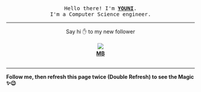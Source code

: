 
<p align='center'>
<samp>
Hello there! I'm <b><a rel='nofollow noopener noreferrer' target='_blank' href='https://github.com/abdelyouni'>YOUNI</a></b>.
<br>I'm a Computer Science engineer.
</samp>
</p>
<hr>
<p align='center'>
<span>Say hi ✋ to my new follower </span></br></br>
<img src='https://avatars1.githubusercontent.com/u/1898225?s=100&amp;v=4'><img src='https://maisonpizza.com/github/abdelyouni/1609924567_img.png' width='1' height='1'><b></br>
<a rel='nofollow noopener noreferrer' target='_blank' href='https://github.com/marceloboeira'>MB</a></b></br></br>
</p>
<hr>
<b>Follow me, then refresh this page twice (Double Refresh) to see the Magic ✨😉</b> 